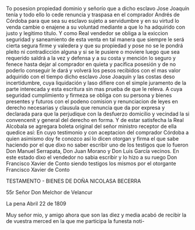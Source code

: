 To posesion propiedad dominio y señorío que a dicho esclavo Jose Joaquín tenía y todo ello lo cede renuncia y traspasa en el comprador Andrés de Córdoba para que sea su esclavo sujeto a servidumbre y en su virtud lo venda cambie o enajene a su voluntad mediante a que lo ha adquirido con justo y legitimo título. Y como Real vendedor se obliga a la exiccion seguridad y saneamiento de esta venta en tal manera que siempre le será cierta segura firme y valedera y que su propiedad y pose no se le pondrá pleito ni contradicción alguna y si se le pusiere o moviere luego que sea requerido saldrá a la vez y defensa y a su costa y mención lo seguro y fenece hasta dejar al comprador en quieta y pacífica posesión y de no poderlo conseguir le dará y volverá los pesos recibidos con el mas valor adquirido con el tiempo dicho esclavo Jose Joaquín y las costas deso incertidumbre, cuya liquidación y laso difiere con el simple juramento de la parte interecada y esta escritura sin mas prueba de que le releva. A cuya seguridad cumplimiento y firmeza se obliga con su persona y bienes presentes y futuros con el podeno comision y renunciacion de leyes en derecho necesarias y clausula que renuncia que da por expresa y declarada para que la perjudique con la desfuerzo domicilio y vecindad la si convencenit y general del derecho en forma. Y de estar satisfecha la Real Alcobala se agregara boleta original del señor ministro receptor de ella quedice así: En cuyo testimonio y con aceptacion del comprador Córdoba a quien asimismo doy fe conozco así lo dicen otorgan y firma el que sabe haciendo por el que dixo no saber escribir uno de los testigos que lo fueron Don Manuel Serrapata, Don Juan Morano y Don Luis García vecinos. En este estado dixo el vendedor no sabia escribir y lo hizo a su ruego Don Francisco Xavier de Conto siendo testigos los mismos por el otorgante Francisco Xavier de Conto

TESTAMENTO - BIENES DE DOÑA NICOLASA BECERRA

55r Señor Don Melchor de Velancur

La pena Abril 22 de 1809

Muy señor mio, y amigo ahora que son las diez y media acabó de recibir la de vuestra merced en la que me participa la funesta noti-
